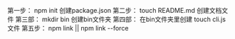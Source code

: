 第一步： npm init  创建package.json
第二步： touch README.md  创建文档文件
第三部： mkdir bin 创建bin文件夹
第四部： 在bin文件夹里创建 touch cli.js 文件
第五步：  npm link || npm link --force

